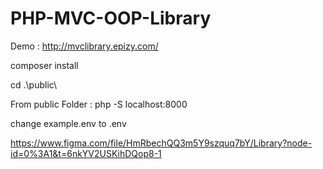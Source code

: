# PHP-MVC-OOP-Library

Demo : http://mvclibrary.epizy.com/

composer install

cd .\public\

From public Folder : php -S localhost:8000

change example.env to .env


https://www.figma.com/file/HmRbechQQ3m5Y9szquq7bY/Library?node-id=0%3A1&t=6nkYV2USKihDQop8-1


